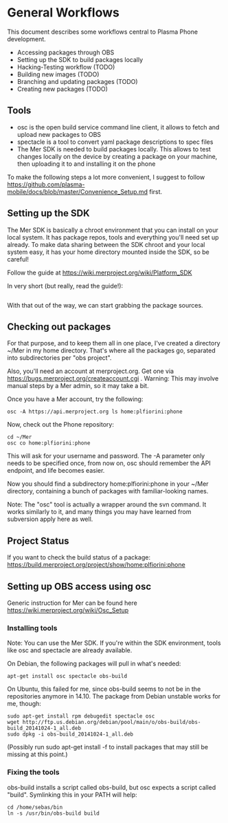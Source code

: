 # General Workflows

This document describes some workflows central to Plasma Phone development.

* Accessing packages through OBS
* Setting up the SDK to build packages locally
* Hacking-Testing workflow (TODO)
* Building new images (TODO)
* Branching and updating packages (TODO)
* Creating new packages (TODO)

## Tools

* osc is the open build service command line client, it allows to fetch and upload new packages to OBS
* spectacle is a tool to convert yaml package descriptions to spec files
* The Mer SDK is needed to build packages locally. This allows to test changes locally on the device by creating a package on your machine, then uploading it to and installing it on the phone

To make the following steps a lot more convenient, I suggest to follow <https://github.com/plasma-mobile/docs/blob/master/Convenience_Setup.md> first.

## Setting up the SDK

The Mer SDK is basically a chroot environment that you can install on your local system. It has package repos, tools and everything you'll need set up already. To make data sharing between the SDK chroot and your local system easy, it has your home directory mounted inside the SDK, so be careful!


Follow the guide at
https://wiki.merproject.org/wiki/Platform_SDK

In very short (but really, read the guide!):
```

```

With that out of the way, we can start grabbing the package sources.

## Checking out packages

For that purpose, and to keep them all in one place, I've created a directory ~/Mer in my home directory. That's where all the packages go, separated into subdirectories per "obs project".

Also, you'll need an account at merproject.org. Get one via https://bugs.merproject.org/createaccount.cgi . Warning: This may involve manual steps by a Mer admin, so it may take a bit.

Once you have a Mer account, try the following:
```
osc -A https://api.merproject.org ls home:plfiorini:phone
```

Now, check out the Phone repository:

```
cd ~/Mer
osc co home:plfiorini:phone
```
This will ask for your username and password. The -A parameter only needs to be specified once, from now on, osc should remember the API endpoint, and life becomes easier.

Now you should find a subdirectory home:plfiorini:phone in your ~/Mer directory, containing a bunch of packages with familiar-looking names.

Note: The "osc" tool is actually a wrapper around the svn command. It works similarly to it, and many things you may have learned from subversion apply here as well.

## Project Status

If you want to check the build status of a package:
https://build.merproject.org/project/show/home:plfiorini:phone


## Setting up OBS access using osc

Generic instruction for Mer can be found here <https://wiki.merproject.org/wiki/Osc_Setup>

### Installing tools

Note: You can use the Mer SDK. If you're within the SDK environment, tools like osc and spectacle are already available.

On Debian, the following packages will pull in what's needed:
```
apt-get install osc spectacle obs-build
```


On Ubuntu, this failed for me, since obs-build seems to not be in the repositories anymore in 14.10. The package from Debian unstable works for me, though:

```
sudo apt-get install rpm debugedit spectacle osc
wget http://ftp.us.debian.org/debian/pool/main/o/obs-build/obs-build_20141024-1_all.deb
sudo dpkg -i obs-build_20141024-1_all.deb
```

(Possibly run sudo apt-get install -f to install packages that may still be missing at this point.)

### Fixing the tools
obs-build installs a script called obs-build, but osc expects a script called "build". Symlinking this in your PATH will help:
```
cd /home/sebas/bin
ln -s /usr/bin/obs-build build
```
